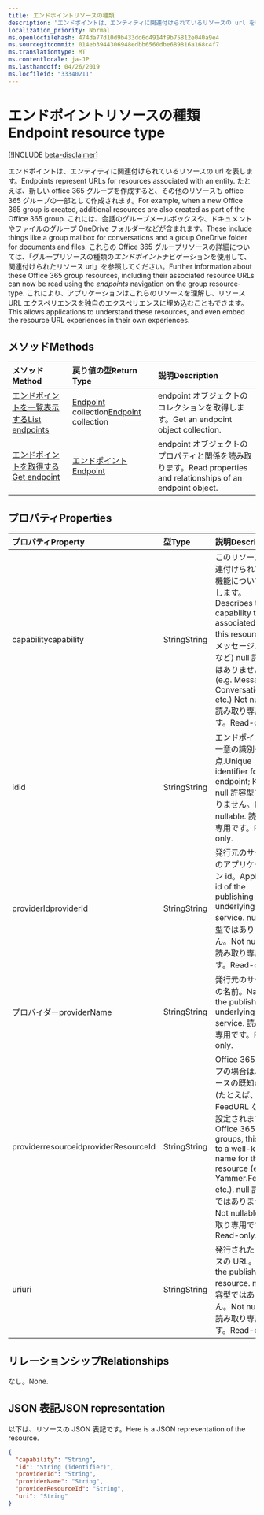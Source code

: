 ```yaml
---
title: エンドポイントリソースの種類
description: 'エンドポイントは、エンティティに関連付けられているリソースの url を表します。  たとえば、新しい office 365 グループを作成すると、その他のリソースも office 365 グループの一部として作成されます。 これには、会話のグループメールボックスや、ドキュメントやファイルのグループ OneDrive フォルダーなどが含まれます。 これらの Office 365 グループリソースの詳細については、「グループリソースの種類の*エンドポイント*ナビゲーションを使用して、関連付けられたリソース url」を参照してください。 これにより、アプリケーションはこれらのリソースを理解し、リソース URL エクスペリエンスを独自のエクスペリエンスに埋め込むこともできます。 '
localization_priority: Normal
ms.openlocfilehash: 474da77d10d9b433dd6d4914f9b75812e040a9e4
ms.sourcegitcommit: 014eb3944306948edbb6560dbe689816a168c4f7
ms.translationtype: MT
ms.contentlocale: ja-JP
ms.lasthandoff: 04/26/2019
ms.locfileid: "33340211"
---
```

# <a name="endpoint-resource-type"></a><span data-ttu-id="83ef3-107">エンドポイントリソースの種類</span><span class="sxs-lookup"><span data-stu-id="83ef3-107">Endpoint resource type</span></span>

[!INCLUDE [beta-disclaimer](../../includes/beta-disclaimer.md)]

<span data-ttu-id="83ef3-108">エンドポイントは、エンティティに関連付けられているリソースの url を表します。</span><span class="sxs-lookup"><span data-stu-id="83ef3-108">Endpoints represent URLs for resources associated with an entity.</span></span>  <span data-ttu-id="83ef3-109">たとえば、新しい office 365 グループを作成すると、その他のリソースも office 365 グループの一部として作成されます。</span><span class="sxs-lookup"><span data-stu-id="83ef3-109">For example, when a new Office 365 group is created, additional resources are also created as part of the Office 365 group.</span></span> <span data-ttu-id="83ef3-110">これには、会話のグループメールボックスや、ドキュメントやファイルのグループ OneDrive フォルダーなどが含まれます。</span><span class="sxs-lookup"><span data-stu-id="83ef3-110">These include things like a group mailbox for conversations and a group OneDrive folder for documents and files.</span></span> <span data-ttu-id="83ef3-111">これらの Office 365 グループリソースの詳細については、「グループリソースの種類の*エンドポイント*ナビゲーションを使用して、関連付けられたリソース url」を参照してください。</span><span class="sxs-lookup"><span data-stu-id="83ef3-111">Further information about these Office 365 group resources, including their associated resource URLs can now be read using the *endpoints* navigation on the group resource-type.</span></span> <span data-ttu-id="83ef3-112">これにより、アプリケーションはこれらのリソースを理解し、リソース URL エクスペリエンスを独自のエクスペリエンスに埋め込むこともできます。</span><span class="sxs-lookup"><span data-stu-id="83ef3-112">This allows applications to understand these resources, and even embed the resource URL experiences in their own experiences.</span></span> 

## <a name="methods"></a><span data-ttu-id="83ef3-113">メソッド</span><span class="sxs-lookup"><span data-stu-id="83ef3-113">Methods</span></span>

| <span data-ttu-id="83ef3-114">メソッド</span><span class="sxs-lookup"><span data-stu-id="83ef3-114">Method</span></span>           | <span data-ttu-id="83ef3-115">戻り値の型</span><span class="sxs-lookup"><span data-stu-id="83ef3-115">Return Type</span></span>    |<span data-ttu-id="83ef3-116">説明</span><span class="sxs-lookup"><span data-stu-id="83ef3-116">Description</span></span>|
|:---------------|:--------|:----------|
|[<span data-ttu-id="83ef3-117">エンドポイントを一覧表示する</span><span class="sxs-lookup"><span data-stu-id="83ef3-117">List endpoints</span></span>](../api/group-list-endpoints.md) |<span data-ttu-id="83ef3-118">[Endpoint](endpoint.md) collection</span><span class="sxs-lookup"><span data-stu-id="83ef3-118">[Endpoint](endpoint.md) collection</span></span>| <span data-ttu-id="83ef3-119">endpoint オブジェクトのコレクションを取得します。</span><span class="sxs-lookup"><span data-stu-id="83ef3-119">Get an endpoint object collection.</span></span> |
|[<span data-ttu-id="83ef3-120">エンドポイントを取得する</span><span class="sxs-lookup"><span data-stu-id="83ef3-120">Get endpoint</span></span>](../api/endpoint-get.md) | [<span data-ttu-id="83ef3-121">エンドポイント</span><span class="sxs-lookup"><span data-stu-id="83ef3-121">Endpoint</span></span>](endpoint.md) |<span data-ttu-id="83ef3-122">endpoint オブジェクトのプロパティと関係を読み取ります。</span><span class="sxs-lookup"><span data-stu-id="83ef3-122">Read properties and relationships of an endpoint object.</span></span>|

## <a name="properties"></a><span data-ttu-id="83ef3-123">プロパティ</span><span class="sxs-lookup"><span data-stu-id="83ef3-123">Properties</span></span>
| <span data-ttu-id="83ef3-124">プロパティ</span><span class="sxs-lookup"><span data-stu-id="83ef3-124">Property</span></span>     | <span data-ttu-id="83ef3-125">型</span><span class="sxs-lookup"><span data-stu-id="83ef3-125">Type</span></span>   |<span data-ttu-id="83ef3-126">説明</span><span class="sxs-lookup"><span data-stu-id="83ef3-126">Description</span></span>|
|:---------------|:--------|:----------|
| <span data-ttu-id="83ef3-127">capability</span><span class="sxs-lookup"><span data-stu-id="83ef3-127">capability</span></span>     | <span data-ttu-id="83ef3-128">String</span><span class="sxs-lookup"><span data-stu-id="83ef3-128">String</span></span>  | <span data-ttu-id="83ef3-129">このリソースに関連付けられている機能について説明します。</span><span class="sxs-lookup"><span data-stu-id="83ef3-129">Describes the capability that is associated with this resource.</span></span> <span data-ttu-id="83ef3-130">(例: メッセージ、会話など) null 許容ではありません。</span><span class="sxs-lookup"><span data-stu-id="83ef3-130">(e.g. Messages, Conversations, etc.)  Not nullable.</span></span> <span data-ttu-id="83ef3-131">読み取り専用です。</span><span class="sxs-lookup"><span data-stu-id="83ef3-131">Read-only.</span></span> |
| <span data-ttu-id="83ef3-132">id</span><span class="sxs-lookup"><span data-stu-id="83ef3-132">id</span></span>             | <span data-ttu-id="83ef3-133">String</span><span class="sxs-lookup"><span data-stu-id="83ef3-133">String</span></span>  | <span data-ttu-id="83ef3-134">エンドポイントの一意の識別子。要点.</span><span class="sxs-lookup"><span data-stu-id="83ef3-134">Unique identifier for the endpoint; Key.</span></span> <span data-ttu-id="83ef3-135">null 許容型ではありません。</span><span class="sxs-lookup"><span data-stu-id="83ef3-135">Not nullable.</span></span> <span data-ttu-id="83ef3-136">読み取り専用です。</span><span class="sxs-lookup"><span data-stu-id="83ef3-136">Read-only.</span></span>|
| <span data-ttu-id="83ef3-137">providerId</span><span class="sxs-lookup"><span data-stu-id="83ef3-137">providerId</span></span>     | <span data-ttu-id="83ef3-138">String</span><span class="sxs-lookup"><span data-stu-id="83ef3-138">String</span></span>  | <span data-ttu-id="83ef3-139">発行元のサービスのアプリケーション id。</span><span class="sxs-lookup"><span data-stu-id="83ef3-139">Application id of the publishing underlying service.</span></span> <span data-ttu-id="83ef3-140">null 許容型ではありません。</span><span class="sxs-lookup"><span data-stu-id="83ef3-140">Not nullable.</span></span> <span data-ttu-id="83ef3-141">読み取り専用です。</span><span class="sxs-lookup"><span data-stu-id="83ef3-141">Read-only.</span></span>|
| <span data-ttu-id="83ef3-142">プロバイダー</span><span class="sxs-lookup"><span data-stu-id="83ef3-142">providerName</span></span>   | <span data-ttu-id="83ef3-143">String</span><span class="sxs-lookup"><span data-stu-id="83ef3-143">String</span></span>  | <span data-ttu-id="83ef3-144">発行元のサービスの名前。</span><span class="sxs-lookup"><span data-stu-id="83ef3-144">Name of the publishing underlying service.</span></span> <span data-ttu-id="83ef3-145">読み取り専用です。</span><span class="sxs-lookup"><span data-stu-id="83ef3-145">Read-only.</span></span>|
| <span data-ttu-id="83ef3-146">providerresourceid</span><span class="sxs-lookup"><span data-stu-id="83ef3-146">providerResourceId</span></span>|<span data-ttu-id="83ef3-147">String</span><span class="sxs-lookup"><span data-stu-id="83ef3-147">String</span></span>| <span data-ttu-id="83ef3-148">Office 365 グループの場合は、リソースの既知の名前 (たとえば、FeedURL など) に設定されます。</span><span class="sxs-lookup"><span data-stu-id="83ef3-148">For Office 365 groups, this is set to a well-known name for the resource (e.g. Yammer.FeedURL etc.).</span></span> <span data-ttu-id="83ef3-149">null 許容型ではありません。</span><span class="sxs-lookup"><span data-stu-id="83ef3-149">Not nullable.</span></span> <span data-ttu-id="83ef3-150">読み取り専用です。</span><span class="sxs-lookup"><span data-stu-id="83ef3-150">Read-only.</span></span>|
| <span data-ttu-id="83ef3-151">uri</span><span class="sxs-lookup"><span data-stu-id="83ef3-151">uri</span></span>            | <span data-ttu-id="83ef3-152">String</span><span class="sxs-lookup"><span data-stu-id="83ef3-152">String</span></span>  | <span data-ttu-id="83ef3-153">発行されたリソースの URL。</span><span class="sxs-lookup"><span data-stu-id="83ef3-153">URL of the published resource.</span></span> <span data-ttu-id="83ef3-154">null 許容型ではありません。</span><span class="sxs-lookup"><span data-stu-id="83ef3-154">Not nullable.</span></span> <span data-ttu-id="83ef3-155">読み取り専用です。</span><span class="sxs-lookup"><span data-stu-id="83ef3-155">Read-only.</span></span>|

## <a name="relationships"></a><span data-ttu-id="83ef3-156">リレーションシップ</span><span class="sxs-lookup"><span data-stu-id="83ef3-156">Relationships</span></span>

<span data-ttu-id="83ef3-157">なし。</span><span class="sxs-lookup"><span data-stu-id="83ef3-157">None.</span></span>


## <a name="json-representation"></a><span data-ttu-id="83ef3-158">JSON 表記</span><span class="sxs-lookup"><span data-stu-id="83ef3-158">JSON representation</span></span>
<span data-ttu-id="83ef3-159">以下は、リソースの JSON 表記です。</span><span class="sxs-lookup"><span data-stu-id="83ef3-159">Here is a JSON representation of the resource.</span></span>

<!-- {
  "blockType": "resource",
  "optionalProperties": [

  ],
  "@odata.type": "microsoft.graph.endpoint"
}-->

```json
{
  "capability": "String",
  "id": "String (identifier)",
  "providerId": "String",
  "providerName": "String",
  "providerResourceId": "String",
  "uri": "String"
}

```

<!-- uuid: 8fcb5dbc-d5aa-4681-8e31-b001d5168d79
2015-10-25 14:57:30 UTC -->
<!--
{
  "type": "#page.annotation",
  "description": "Endpoint resource",
  "keywords": "",
  "section": "documentation",
  "tocPath": "",
  "suppressions": []
}
-->
